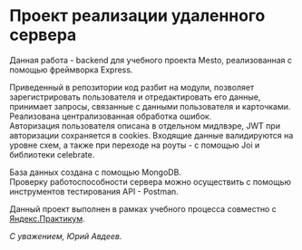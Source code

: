 # Проект реализации удаленного сервера  

Данная работа - backend для учебного проекта Mesto, реализованная с помощью фреймворка Express.    

Приведенный в репозитории код разбит на модули, позволяет зарегистрировать пользователя и отредактировать его данные, принимает запросы, связанные с данными пользователя и карточками. Реализована централизованная обработка ошибок.  
Авторизация пользователя описана в отдельном мидлвэре, JWT при авторизации сохраняется в cookies.
Входящие данные валидируются на уровне схем, а также при переходе на роуты - с помощью Joi и библиотеки celebrate.    

База данных создана с помощью MongoDB.    
Проверку работоспособности сервера можно осуществить с помощью инструментов тестирования API - Postman.    

Данный проект выполнен в рамках учебного процесса совместно с [Яндекс.Практикум](https://praktikum.yandex.ru/).

_С уважением, Юрий Авдеев._
